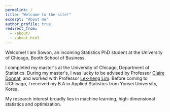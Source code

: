 ```yaml
---
permalink: /
title: "Welcome to the site!"
excerpt: "About me"
author_profile: true
redirect_from: 
  - /about/
  - /about.html
---
```


Welcome! I am Sowon, an incoming Statistics PhD student at the University of Chicago, Booth School of Business. 

I completed my master's at the University of Chicago, Department of Statistics. During my master's, I was lucky to be advised by Professor [Claire Donnat](https://donnate.github.io/), and worked with Professor [Lek-heng Lim](https://www.stat.uchicago.edu/~lekheng/). Before coming to UChicago, I received my B.A in Applied Statistics from Yonsei University, Korea.

My research interest broadly lies in machine learning, high-dimensional statistics and optimization.
